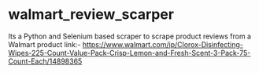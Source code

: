 # walmart_review_scarper
Its a Python and Selenium based scraper to scrape product reviews from a Walmart product link:- https://www.walmart.com/ip/Clorox-Disinfecting-Wipes-225-Count-Value-Pack-Crisp-Lemon-and-Fresh-Scent-3-Pack-75-Count-Each/14898365
